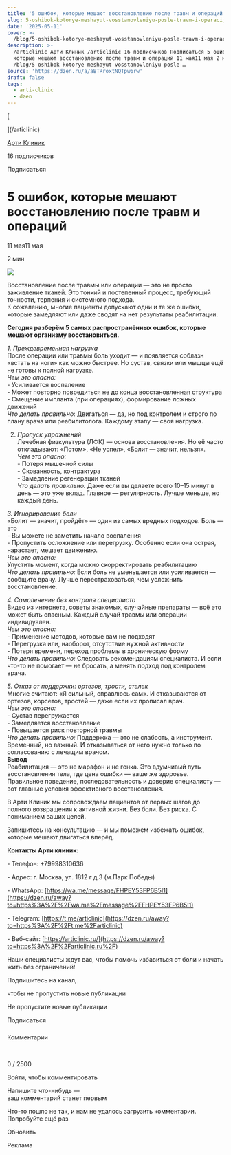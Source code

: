 ```yaml
---
title: '5 ошибок, которые мешают восстановлению после травм и операций'
slug: 5-oshibok-kotorye-meshayut-vosstanovleniyu-posle-travm-i-operacij
date: '2025-05-11'
cover: >-
  /blog/5-oshibok-kotorye-meshayut-vosstanovleniyu-posle-travm-i-operacij/cover.jpg
description: >-
  /articlinic Арти Клиник /articlinic 16 подписчиков Подписаться 5 ошибок,
  которые мешают восстановлению после травм и операций 11 мая11 мая 2 мин
  /blog/5 oshibok kotorye meshayut vosstanovleniyu posle …
source: 'https://dzen.ru/a/aBTRroxtNQTpw6rw'
draft: false
tags:
  - arti-clinic
  - dzen
---
```

[

](/articlinic)

[Арти Клиник](/articlinic)

16 подписчиков

Подписаться

# 5 ошибок, которые мешают восстановлению после травм и операций

11 мая11 мая

2 мин

![](/blog/5-oshibok-kotorye-meshayut-vosstanovleniyu-posle-travm-i-operacij/img-0.jpg)

Восстановление после травмы или операции — это не просто заживление тканей. Это тонкий и постепенный процесс, требующий точности, терпения и системного подхода.  
К сожалению, многие пациенты допускают одни и те же ошибки, которые замедляют или даже сводят на нет результаты реабилитации.

**Сегодня разберём 5 самых распространённых ошибок, которые мешают организму восстановиться.**  
  
_1\. Преждевременная нагрузка_  
После операции или травмы боль уходит — и появляется соблазн «встать на ноги» как можно быстрее. Но сустав, связки или мышцы ещё не готовы к полной нагрузке.  
_Чем это опасно:_  
\- Усиливается воспаление  
\- Может повторно повредиться не до конца восстановленная структура  
\- Смещение импланта (при операциях), формирование ложных движений  
_Что делать правильно_: Двигаться — да, но под контролем и строго по плану врача или реабилитолога. Каждому этапу — своя нагрузка.  
  
2. _Пропуск упражнений_  
Лечебная физкультура (ЛФК) — основа восстановления. Но её часто откладывают: «Потом», «Не успел», «Болит — значит, нельзя».  
_Чем это опасно:_  
\- Потеря мышечной силы  
\- Скованность, контрактура  
\- Замедление регенерации тканей  
_Что делать правильно:_ Даже если вы делаете всего 10–15 минут в день — это уже вклад. Главное — регулярность. Лучше меньше, но каждый день.  
  
_3\. Игнорирование боли_  
«Болит — значит, пройдёт» — один из самых вредных подходов. Боль — это  
\- Вы можете не заметить начало воспаления  
\- Пропустить осложнение или перегрузку. Особенно если она острая, нарастает, мешает движению.  
_Чем это опасно:_  
Упустить момент, когда можно скорректировать реабилитацию  
_Что делать правильно:_ Если боль не уменьшается или усиливается — сообщите врачу. Лучше перестраховаться, чем усложнить восстановление.  
  
_4\. Самолечение без контроля специалиста_  
Видео из интернета, советы знакомых, случайные препараты — всё это может быть опасным. Каждый случай травмы или операции индивидуален.  
_Чем это опасно:_  
\- Применение методов, которые вам не подходят  
\- Перегрузка или, наоборот, отсутствие нужной активности  
\- Потеря времени, переход проблемы в хроническую форму  
_Что делать правильно:_ Следовать рекомендациям специалиста. И если что-то не помогает — не бросать, а менять подход под контролем врача.  
  
_5\. Отказ от поддержки: ортезов, трости, стелек_  
Многие считают: «Я сильный, справлюсь сам». И отказываются от ортезов, корсетов, тростей — даже если их прописал врач.  
_Чем это опасно:_  
\- Сустав перегружается  
\- Замедляется восстановление  
\- Повышается риск повторной травмы  
_Что делать правильно:_ Поддержка — это не слабость, а инструмент. Временный, но важный. И отказываться от него нужно только по согласованию с лечащим врачом.  
**Вывод**  
Реабилитация — это не марафон и не гонка. Это вдумчивый путь восстановления тела, где цена ошибки — ваше же здоровье. Правильное поведение, последовательность и доверие специалисту — вот главные условия эффективного восстановления.

  
В Арти Клиник мы сопровождаем пациентов от первых шагов до полного возвращения к активной жизни. Без боли. Без риска. С пониманием ваших целей.

  
Запишитесь на консультацию — и мы поможем избежать ошибок, которые мешают двигаться вперёд.  
  
**Контакты Арти клиник:**

\- Телефон: +79998310636

\- Адрес: г. Москва, ул. 1812 г д.3 (м.Парк Победы)

\- WhatsApp: [https://wa.me/message/FHPEY53FP6B5I1](https://dzen.ru/away?to=https%3A%2F%2Fwa.me%2Fmessage%2FFHPEY53FP6B5I1)

\- Telegram: [https://t.me/articlinic](https://dzen.ru/away?to=https%3A%2F%2Ft.me%2Farticlinic)

\- Веб-сайт: [https://articlinic.ru/](https://dzen.ru/away?to=https%3A%2F%2Farticlinic.ru%2F)

Наши специалисты ждут вас, чтобы помочь избавиться от боли и начать жить без ограничений!

Подпишитесь на канал,

чтобы не пропустить новые публикации

Не пропустите новые публикации

Подписаться

### 

Комментарии

⁠

0 / 2500

Войти, чтобы комментировать

Напишите что-нибудь —  
ваш комментарий станет первым

Что-то пошло не так, и нам не удалось загрузить комментарии. Попробуйте ещё раз

Обновить

Реклама
